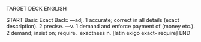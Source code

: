 TARGET DECK
ENGLISH

START
Basic
Exact
Back: —adj. 1 accurate; correct in all details (exact description). 2 precise. —v. 1 demand and enforce payment of (money etc.). 2 demand; insist on; require.  exactness n. [latin exigo exact- require]
END
